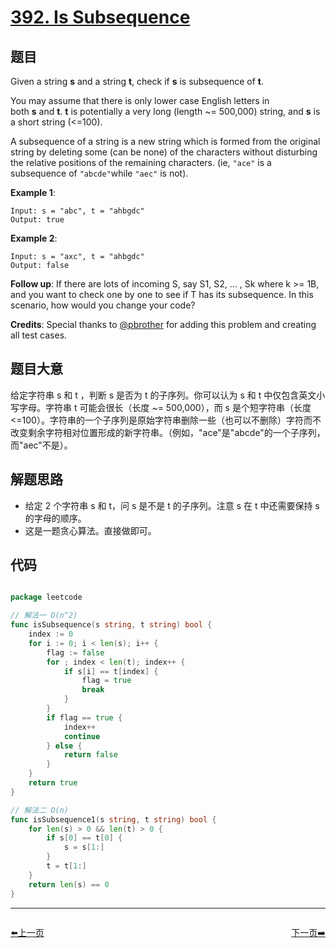 # [392. Is Subsequence](https://leetcode.com/problems/is-subsequence/)


## 题目

Given a string **s** and a string **t**, check if **s** is subsequence of **t**.

You may assume that there is only lower case English letters in both **s** and **t**. **t** is potentially a very long (length ~= 500,000) string, and **s** is a short string (<=100).

A subsequence of a string is a new string which is formed from the original string by deleting some (can be none) of the characters without disturbing the relative positions of the remaining characters. (ie, `"ace"` is a subsequence of `"abcde"`while `"aec"` is not).

**Example 1**:

	Input: s = "abc", t = "ahbgdc"
	Output: true

**Example 2**:

	Input: s = "axc", t = "ahbgdc"
	Output: false

**Follow up**: If there are lots of incoming S, say S1, S2, ... , Sk where k >= 1B, and you want to check one by one to see if T has its subsequence. In this scenario, how would you change your code?

**Credits**: Special thanks to [@pbrother](https://leetcode.com/pbrother/) for adding this problem and creating all test cases.


## 题目大意

给定字符串 s 和 t ，判断 s 是否为 t 的子序列。你可以认为 s 和 t 中仅包含英文小写字母。字符串 t 可能会很长（长度 ~= 500,000），而 s 是个短字符串（长度 <=100）。字符串的一个子序列是原始字符串删除一些（也可以不删除）字符而不改变剩余字符相对位置形成的新字符串。（例如，"ace"是"abcde"的一个子序列，而"aec"不是）。



## 解题思路


- 给定 2 个字符串 s 和 t，问 s 是不是 t 的子序列。注意 s 在 t 中还需要保持 s 的字母的顺序。
- 这是一题贪心算法。直接做即可。



## 代码

```go

package leetcode

// 解法一 O(n^2)
func isSubsequence(s string, t string) bool {
	index := 0
	for i := 0; i < len(s); i++ {
		flag := false
		for ; index < len(t); index++ {
			if s[i] == t[index] {
				flag = true
				break
			}
		}
		if flag == true {
			index++
			continue
		} else {
			return false
		}
	}
	return true
}

// 解法二 O(n)
func isSubsequence1(s string, t string) bool {
	for len(s) > 0 && len(t) > 0 {
		if s[0] == t[0] {
			s = s[1:]
		}
		t = t[1:]
	}
	return len(s) == 0
}


```


----------------------------------------------
<div style="display: flex;justify-content: space-between;align-items: center;">
<p><a href="https://books.halfrost.com/leetcode/ChapterFour/0300~0399/0391.Perfect-Rectangle/">⬅️上一页</a></p>
<p><a href="https://books.halfrost.com/leetcode/ChapterFour/0300~0399/0393.UTF-8-Validation/">下一页➡️</a></p>
</div>
